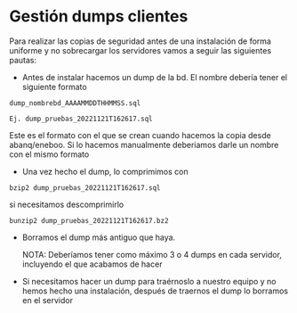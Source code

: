 # Gestión dumps clientes

Para realizar las copias de seguridad antes de una instalación de forma uniforme y no sobrecargar los servidores vamos a seguir las siguientes pautas:

- Antes de instalar hacemos un dump de la bd. El nombre debería tener el siguiente formato
```
dump_nombrebd_AAAAMMDDTHHMMSS.sql

Ej. dump_pruebas_20221121T162617.sql
```

Este es el formato con el que se crean cuando hacemos la copia desde abanq/eneboo. Si lo hacemos manualmente deberiamos darle un nombre con el mismo formato

- Una vez hecho el dump, lo comprimimos con
```
bzip2 dump_pruebas_20221121T162617.sql
```
si necesitamos descomprimirlo
```
bunzip2 dump_pruebas_20221121T162617.bz2
```

- Borramos el dump más antiguo que haya.

    NOTA: Deberíamos tener como máximo 3 o 4 dumps en cada servidor, incluyendo el que acabamos de hacer

- Si necesitamos hacer un dump para traérnoslo a nuestro equipo y no hemos hecho una instalación, después de traernos el dump lo borramos en el servidor